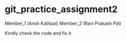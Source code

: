 # git_practice_assignment2

Member_1 (Ansh Kathpal)
Member_2 (Ravi Prakash Pal)

Kindly check the code and fix it
